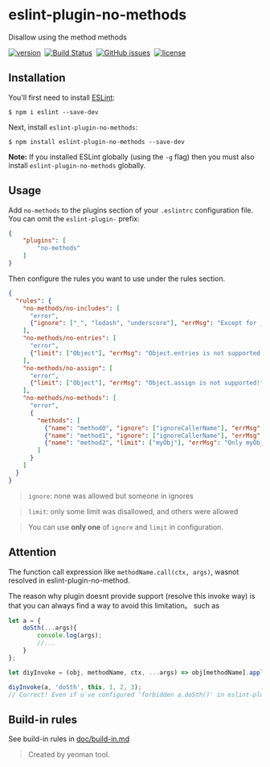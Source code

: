 # eslint-plugin-no-methods

Disallow using the method methods

[![version](https://img.shields.io/npm/v/eslint-plugin-no-methods.svg "version")](https://www.npmjs.com/package/eslint-plugin-no-methods)&nbsp;
[![Build Status](https://img.shields.io/travis/Froguard/eslint-plugin-no-methods.svg)](https://travis-ci.org/Froguard/eslint-plugin-no-methods)&nbsp;
[![GitHub issues](https://img.shields.io/github/issues/Froguard/eslint-plugin-no-methods.svg)](https://github.com/Froguard/eslint-plugin-no-methods/issues?q=is%3Aopen+is%3Aissue)&nbsp;
[![license](https://img.shields.io/github/license/froguard/eslint-plugin-no-methods.svg)](https://github.com/froguard/eslint-plugin-no-methods/blob/master/LICENSE)


## Installation

You'll first need to install [ESLint](http://eslint.org):

```
$ npm i eslint --save-dev
```

Next, install `eslint-plugin-no-methods`:

```
$ npm install eslint-plugin-no-methods --save-dev
```

**Note:** If you installed ESLint globally (using the `-g` flag) then you must also install `eslint-plugin-no-methods` globally.

## Usage

Add `no-methods` to the plugins section of your `.eslintrc` configuration file. You can omit the `eslint-plugin-` prefix:

```json
{
    "plugins": [
        "no-methods"
    ]
}
```

Then configure the rules you want to use under the rules section.

```json
{
  "rules": {
    "no-methods/no-includes": [
      "error", 
      {"ignore": ["_", "lodash", "underscore"], "errMsg": "Except for _.includes, Array|String.includes is not supported!"}
    ],
    "no-methods/no-entries": [
      "error", 
      {"limit": ["Object"], "errMsg": "Object.entries is not supported!"}
    ],
    "no-methods/no-assign": [
      "error", 
      {"limit": ["Object"], "errMsg": "Object.assign is not supported!"}
    ],
    "no-methods/no-methods": [
      "error", 
      {
        "methods": [
          {"name": "method0", "ignore": ["ignoreCallerName"], "errMsg": "Except for ignoreCallerName.method0, method0 is not supported!"},
          {"name": "method1", "ignore": ["ignoreCallerName"], "errMsg": "Except for ignoreCallerName.method1, method1 is not supported!"},
          {"name": "method2", "limit": ["myObj"], "errMsg": "Only myObj.method2 is not supported!"}
        ]
      }
    ]
  }
}
```

> `ignore`: none was allowed but someone in ignores   

> `limit`: only some limit was disallowed, and others were allowed

> You can use **only one** of `ignore` and `limit` in configuration.

## Attention

The function call expression like `methodName.call(ctx, args)`, wasnot resolved in eslint-plugin-no-method.

The reason why plugin doesnt provide support (resolve this invoke way) is that you can always find a way to avoid this limitation。 such as

```js
let a = {
    doSth(...args){
        console.log(args);
        //...
    }
};

let diyInvoke = (obj, methodName, ctx, ...args) => obj[methodName].apply(ctx, args);

diyInvoke(a, 'doSth', this, 1, 2, 3); 
// Correct! Even if u`ve configured 'forbidden a.doSth()' in eslint-plugin-no-methods  
```   

## Build-in rules

See build-in rules in [doc/build-in.md](https://github.com/Froguard/eslint-plugin-no-methods/blob/master/doc/build-in.md)

> Created by yeoman tool.
